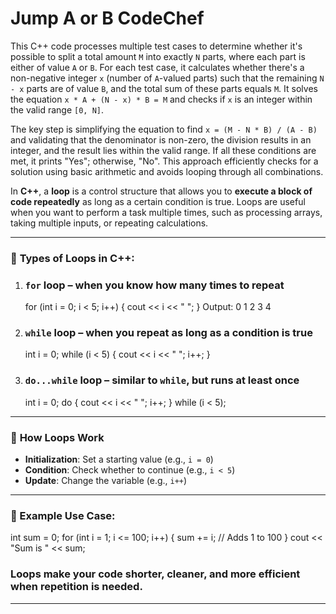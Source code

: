 ﻿# Jump A or B CodeChef

This C++ code processes multiple test cases to determine whether it's possible to split a total amount `M` into exactly `N` parts, where each part is either of value `A` or `B`. For each test case, it calculates whether there's a non-negative integer `x` (number of `A`-valued parts) such that the remaining `N - x` parts are of value `B`, and the total sum of these parts equals `M`. It solves the equation `x * A + (N - x) * B = M` and checks if `x` is an integer within the valid range `[0, N]`.

The key step is simplifying the equation to find `x = (M - N * B) / (A - B)` and validating that the denominator is non-zero, the division results in an integer, and the result lies within the valid range. If all these conditions are met, it prints "Yes"; otherwise, "No". This approach efficiently checks for a solution using basic arithmetic and avoids looping through all combinations.


In **C++**, a **loop** is a control structure that allows you to **execute a block of code repeatedly** as long as a certain condition is true. Loops are useful when you want to perform a task multiple times, such as processing arrays, taking multiple inputs, or repeating calculations.

---

### 🔄 **Types of Loops in C++:**

1. ### **`for` loop** – when you know how many times to repeat

   
   for (int i = 0; i < 5; i++) {
       cout << i << " ";
   }
    Output: 0 1 2 3 4
   

2. ### **`while` loop** – when you repeat as long as a condition is true

   
   int i = 0;
   while (i < 5) {
       cout << i << " ";
       i++;
   }
  

3. ### **`do...while` loop** – similar to `while`, but runs at least once

  
   int i = 0;
   do {
       cout << i << " ";
       i++;
   } while (i < 5);


---

### 🔁 **How Loops Work**

* **Initialization**: Set a starting value (e.g., `i = 0`)
* **Condition**: Check whether to continue (e.g., `i < 5`)
* **Update**: Change the variable (e.g., `i++`)

---

### 🧠 Example Use Case:


int sum = 0;
for (int i = 1; i <= 100; i++) {
    sum += i;  // Adds 1 to 100
}
cout << "Sum is " << sum;


### Loops make your code shorter, cleaner, and more efficient when repetition is needed.

---

